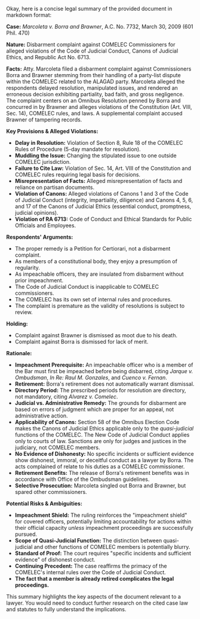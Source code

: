 Okay, here is a concise legal summary of the provided document in markdown format:

**Case:** *Marcoleta v. Borra and Brawner*, A.C. No. 7732, March 30, 2009 (601 Phil. 470)

**Nature:** Disbarment complaint against COMELEC Commissioners for alleged violations of the Code of Judicial Conduct, Canons of Judicial Ethics, and Republic Act No. 6713.

**Facts:**  Atty. Marcoleta filed a disbarment complaint against Commissioners Borra and Brawner stemming from their handling of a party-list dispute within the COMELEC related to the ALAGAD party. Marcoleta alleged the respondents delayed resolution, manipulated issues, and rendered an erroneous decision exhibiting partiality, bad faith, and gross negligence. The complaint centers on an Omnibus Resolution penned by Borra and concurred in by Brawner and alleges violations of the Constitution (Art. VIII, Sec. 14), COMELEC rules, and laws. A supplemental complaint accused Brawner of tampering records.

**Key Provisions & Alleged Violations:**

*   **Delay in Resolution:** Violation of Section 8, Rule 18 of the COMELEC Rules of Procedure (5-day mandate for resolution).
*   **Muddling the Issue:** Changing the stipulated issue to one outside COMELEC jurisdiction.
*   **Failure to Cite Law:** Violation of Sec. 14, Art. VIII of the Constitution and COMELEC rules requiring legal basis for decisions.
*   **Misrepresentation of Facts:** Alleged misrepresentation of facts and reliance on partisan documents.
*   **Violation of Canons:** Alleged violations of Canons 1 and 3 of the Code of Judicial Conduct (integrity, impartiality, diligence) and Canons 4, 5, 6, and 17 of the Canons of Judicial Ethics (essential conduct, promptness, judicial opinions).
*   **Violation of RA 6713:** Code of Conduct and Ethical Standards for Public Officials and Employees.

**Respondents' Arguments:**

*   The proper remedy is a Petition for Certiorari, not a disbarment complaint.
*   As members of a constitutional body, they enjoy a presumption of regularity.
*   As impeachable officers, they are insulated from disbarment without prior impeachment.
*   The Code of Judicial Conduct is inapplicable to COMELEC commissioners.
*   The COMELEC has its own set of internal rules and procedures.
*   The complaint is premature as the validity of resolutions is subject to review.

**Holding:**

*   Complaint against Brawner is dismissed as moot due to his death.
*   Complaint against Borra is dismissed for lack of merit.

**Rationale:**

*   **Impeachment Prerequisite:** An impeachable officer who is a member of the Bar must first be impeached before being disbarred, citing *Jarque v. Ombudsman*, *In Re: Raul M. Gonzales*, and *Cuenco v. Fernan*.
*   **Retirement:** Borra's retirement does not automatically warrant dismissal.
*   **Directory Period:** The prescribed periods for resolution are directory, not mandatory, citing *Alvarez v. Comelec*.
*   **Judicial vs. Administrative Remedy:**  The grounds for disbarment are based on errors of judgment which are proper for an appeal, not administrative action.
*   **Applicability of Canons:** Section 58 of the Omnibus Election Code makes the Canons of Judicial Ethics applicable only to the *quasi-judicial* functions of the COMELEC. The New Code of Judicial Conduct applies only to courts of law. Sanctions are only for judges and justices in the judiciary, not COMELEC members.
*   **No Evidence of Dishonesty:**  No specific incidents or sufficient evidence show dishonest, immoral, or deceitful conduct as a lawyer by Borra. The acts complained of relate to his duties as a COMELEC commissioner.
*   **Retirement Benefits:** The release of Borra's retirement benefits was in accordance with Office of the Ombudsman guidelines.
*   **Selective Prosecution:** Marcoleta singled out Borra and Brawner, but spared other commissioners.

**Potential Risks & Ambiguities:**

*   **Impeachment Shield:** The ruling reinforces the "impeachment shield" for covered officers, potentially limiting accountability for actions within their official capacity *unless* impeachment proceedings are successfully pursued.
*   **Scope of Quasi-Judicial Function:** The distinction between quasi-judicial and other functions of COMELEC members is potentially blurry.
*   **Standard of Proof:** The court requires "specific incidents and sufficient evidence" of dishonest conduct.
*   **Continuing Precedent:** The case reaffirms the primacy of the COMELEC's internal rules over the Code of Judicial Conduct.
*   **The fact that a member is already retired complicates the legal proceedings.**

This summary highlights the key aspects of the document relevant to a lawyer. You would need to conduct further research on the cited case law and statutes to fully understand the implications.
